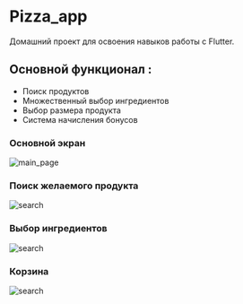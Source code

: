 # Pizza_app
Домашний проект для освоения навыков работы с Flutter.

## Основной функционал :
 - Поиск продуктов 
 - Множественный выбор ингредиентов
 - Выбор размера продукта
 - Система начисления бонусов
  
### Основной экран
![main_page](images/screens/screen1.png)
### Поиск желаемого продукта
![search](images/screens/screen4.png)
### Выбор ингредиентов
![search](images/screens/screen2.png)
### Корзина
![search](images/screens/screen3.png)
